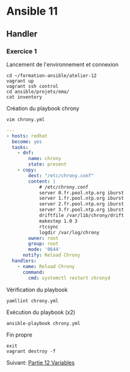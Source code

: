 # Ansible 11
## Handler
### Exercice 1
Lancement de l'environnement et connexion
```console
cd ~/formation-ansible/atelier-12
vagrant up
vagrant ssh control
cd ansible/projets/ema/
cat inventory
```

Création du playbook chrony
```console
vim chrony.yml
```
```yml
---
- hosts: redhat
  become: yes
  tasks:
    - dnf:
        name: chrony
        state: present
    - copy:
        dest: "/etc/chrony.conf"
        content: |
            # /etc/chrony.conf
            server 0.fr.pool.ntp.org iburst
            server 1.fr.pool.ntp.org iburst
            server 2.fr.pool.ntp.org iburst
            server 3.fr.pool.ntp.org iburst
            driftfile /var/lib/chrony/drift
            makestep 1.0 3
            rtcsync
            logdir /var/log/chrony
        owner: root
        group: root
        mode: '0644'
      notify: Reload Chrony
  handlers:
    - name: Reload Chrony
      command:
        cmd: systemctl restart chronyd
```

Vérification du playbook
```console
yamllint chrony.yml
```

Exécution du playbook (x2)
```console
ansible-playbook chrony.yml
```

Fin propre
```console
exit
vagrant destroy -f
```
Suivant: [Partie 12 Variables](https://github.com/Thecoolmagnet/formation-ansible-ema/blob/main/Ansible_12/Ansible_12.1.md)
